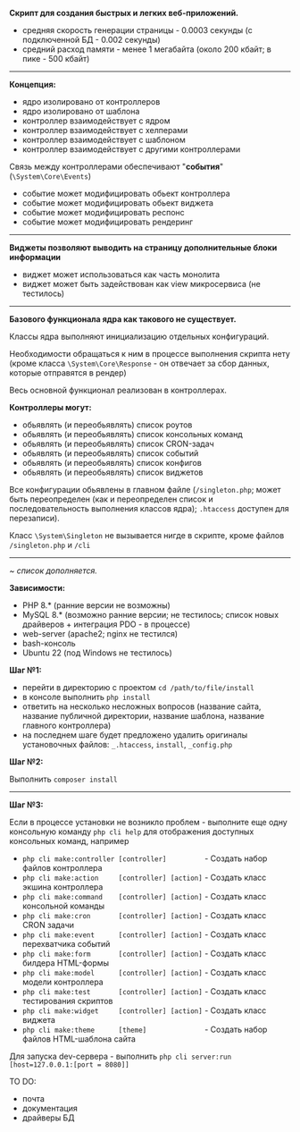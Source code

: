 **Скрипт для создания быстрых и легких веб-приложений.**

- средняя скорость генерации страницы - 0.0003 секунды (с подключенной БД - 0.002 секунды)
- средний расход памяти - менее 1 мегабайта (около 200 кбайт; в пике - 500 кбайт)

-----------------


**Концепция:**

- ядро изолировано от контроллеров
- ядро изолировано от шаблона
- контроллер взаимодействует с ядром
- контроллер взаимодействует с хелперами
- контроллер взаимодействует с шаблоном
- контроллер взаимодействует с другими контроллерами

Связь между контроллерами обеспечивают "**события**" (`\System\Core\Events`)

- событие может модифицировать обьект контроллера
- событие может модифицировать обьект виджета
- событие может модифицировать респонс
- событие может модифицировать рендеринг


-----------------

**Виджеты позволяют выводить на страницу дополнительные блоки информации**

- виджет может использоваться как часть монолита
- виджет может быть задействован как view микросервиса (не тестилось)

-----------------

**Базового функционала ядра как такового не существует.**

Классы ядра выполняют инициализацию отдельных конфигураций.

Необходимости обращаться к ним в процессе выполнения скрипта нету (кроме класса `\System\Core\Response` - он отвечает за сбор данных, которые отправятся в рендер)

Весь основной функционал реализован в контроллерах.

**Контроллеры могут:**
- обьявлять (и переобьявлять) список роутов
- обьявлять (и переобьявлять) список консольных команд
- обьявлять (и переобьявлять) список CRON-задач
- обьявлять (и переобьявлять) список событий
- обьявлять (и переобьявлять) список конфигов
- обьявлять (и переобьявлять) список виджетов

Все конфигурации обьявлены в главном файле (`/singleton.php`; может быть переопределен (как и переопределен список и последовательность выполнения классов ядра); `.htaccess` доступен для перезаписи).

Класс `\System\Singleton` не вызывается нигде в скрипте, кроме файлов `/singleton.php` и `/cli`

------------------------

_~ список дополняется._


**Зависимости:**
- PHP 8.* (ранние версии не возможны)
- MySQL 8.* (возможно ранние версии; не тестилось; список новых драйверов + интеграция PDO -  в процессе)
- web-server (apache2; nginx не тестился)
- bash-консоль
- Ubuntu 22 (под Windows не тестилось)

**Шаг №1:**

- перейти в директорию с проектом `cd /path/to/file/install`
- в консоле выполнить `php install`
- ответить на несколько несложных вопросов (название сайта, название публичной директории, название шаблона, название главного контроллера)
- на последнем шаге будет предложено удалить оригиналы установочных файлов: `_.htaccess`, `install`, `_config.php`

**Шаг №2:**

Выполнить `composer install`

-----------------

**Шаг №3:**

Если в процессе установки не возникло проблем - выполните еще одну консольную команду `php cli help` для отображения доступных консольных команд, например

- `php cli make:controller [controller]         `  - Создать набор файлов контроллера
- `php cli make:action     [controller] [action]`  - Создать класс экшина контроллера
- `php cli make:command    [controller] [action]`  - Создать класс консольной команды
- `php cli make:cron       [controller] [action]`  - Создать класс CRON задачи
- `php cli make:event      [controller] [action]`  - Создать класс перехватчика событий
- `php cli make:form       [controller] [action]`  - Создать класс билдера HTML-формы
- `php cli make:model      [controller] [action]`  - Создать класс модели контроллера
- `php cli make:test       [controller] [action]`  - Создать класс тестирования скриптов
- `php cli make:widget     [controller] [action]`  - Создать класс виджета
- `php cli make:theme      [theme]              `  - Создать набор файлов HTML-шаблона сайта

Для запуска dev-сервера - выполнить `php cli server:run [host=127.0.0.1:[port = 8080]]`

TO DO:

- почта
- документация
- драйверы БД